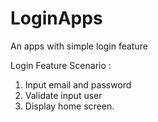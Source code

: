# LoginApps
An apps with simple login feature

Login Feature Scenario : 
1. Input email and password
2. Validate input user
3. Display home screen.
